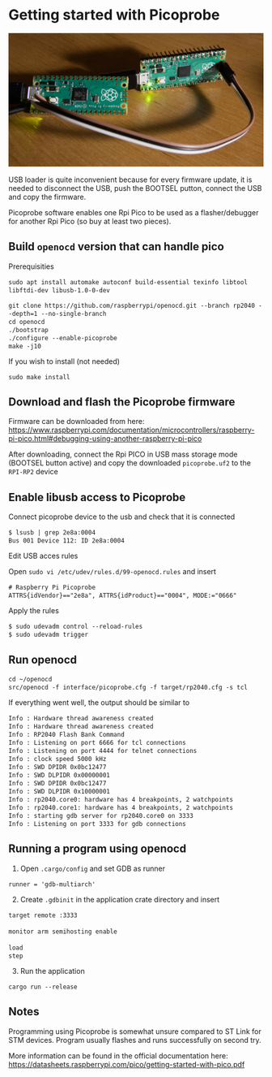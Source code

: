 # Getting started with Picoprobe

![stlink v2 photo](https://raw.githubusercontent.com/viktorchvatal/rpi-pico-rust-assets/master/picoprobe/rpi-picoprobe.jpg)

USB loader is quite inconvenient because for every firmware update, it is
needed to disconnect the USB, push the BOOTSEL putton, connect the USB and
copy the firmware.

Picoprobe software enables one Rpi Pico to be used as a flasher/debugger for
another Rpi Pico (so buy at least two pieces).

## Build `openocd` version that can handle pico

Prerequisities
```
sudo apt install automake autoconf build-essential texinfo libtool libftdi-dev libusb-1.0-0-dev
```

```
git clone https://github.com/raspberrypi/openocd.git --branch rp2040 --depth=1 --no-single-branch
cd openocd
./bootstrap
./configure --enable-picoprobe
make -j10
```

If you wish to install (not needed)
```
sudo make install
```

## Download and flash the Picoprobe firmware

Firmware can be downloaded from here: https://www.raspberrypi.com/documentation/microcontrollers/raspberry-pi-pico.html#debugging-using-another-raspberry-pi-pico

After downloading, connect the Rpi PICO in USB mass storage mode (BOOTSEL button active)
and copy the downloaded `picoprobe.uf2` to the `RPI-RP2` device

## Enable libusb access to Picoprobe

Connect picoprobe device to the usb and check that it is connected

```
$ lsusb | grep 2e8a:0004
Bus 001 Device 112: ID 2e8a:0004
```

Edit USB acces rules

Open `sudo vi /etc/udev/rules.d/99-openocd.rules` and insert
```
# Raspberry Pi Picoprobe
ATTRS{idVendor}=="2e8a", ATTRS{idProduct}=="0004", MODE:="0666"
```

Apply the rules

```
$ sudo udevadm control --reload-rules
$ sudo udevadm trigger
```

## Run openocd

```
cd ~/openocd
src/openocd -f interface/picoprobe.cfg -f target/rp2040.cfg -s tcl
```

If everything went well, the output should be similar to

```
Info : Hardware thread awareness created
Info : Hardware thread awareness created
Info : RP2040 Flash Bank Command
Info : Listening on port 6666 for tcl connections
Info : Listening on port 4444 for telnet connections
Info : clock speed 5000 kHz
Info : SWD DPIDR 0x0bc12477
Info : SWD DLPIDR 0x00000001
Info : SWD DPIDR 0x0bc12477
Info : SWD DLPIDR 0x10000001
Info : rp2040.core0: hardware has 4 breakpoints, 2 watchpoints
Info : rp2040.core1: hardware has 4 breakpoints, 2 watchpoints
Info : starting gdb server for rp2040.core0 on 3333
Info : Listening on port 3333 for gdb connections
```

## Running a program using openocd

1. Open `.cargo/config` and set GDB as runner

```
runner = 'gdb-multiarch'
```

2. Create `.gdbinit` in the application crate directory and insert

```
target remote :3333

monitor arm semihosting enable

load
step
```

3. Run the application

```
cargo run --release
```

## Notes

Programming using Picoprobe is somewhat unsure compared to ST Link for STM
devices. Program usually flashes and runs successfully on second try.

More information can be found in the official documentation here: https://datasheets.raspberrypi.com/pico/getting-started-with-pico.pdf